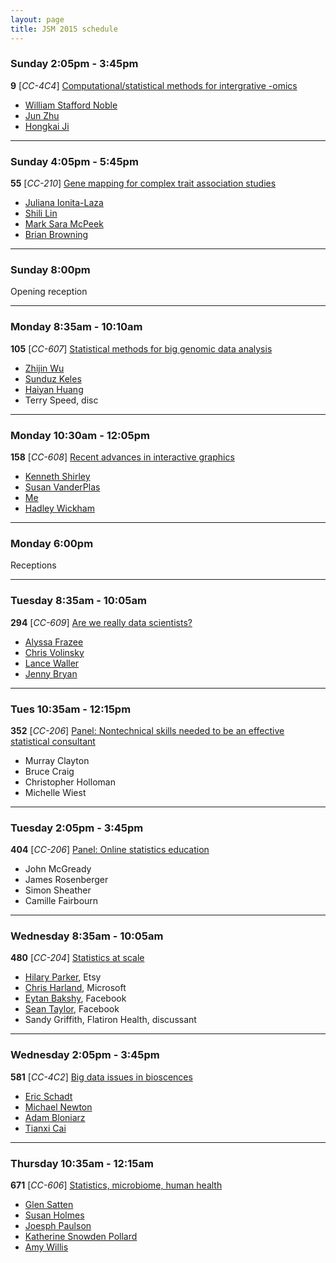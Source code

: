 ```yaml
---
layout: page
title: JSM 2015 schedule
---
```


### Sunday 2:05pm - 3:45pm

**9** \[*CC-4C4*\] [Computational/statistical methods for intergrative -omics](http://www.amstat.org/meetings/JSM/2015/onlineprogram/ActivityDetails.cfm?SessionID=211105)

- [William Stafford Noble](http://www.amstat.org/meetings/JSM/2015/onlineprogram/AbstractDetails.cfm?abstractid=314264)
- [Jun Zhu](http://www.amstat.org/meetings/JSM/2015/onlineprogram/AbstractDetails.cfm?abstractid=314362)
- [Hongkai Ji](http://www.amstat.org/meetings/JSM/2015/onlineprogram/AbstractDetails.cfm?abstractid=318029)

---

### Sunday 4:05pm - 5:45pm

**55** \[*CC-210*\] [Gene mapping for complex trait association studies](http://www.amstat.org/meetings/JSM/2015/onlineprogram/ActivityDetails.cfm?SessionID=211103)

- [Juliana Ionita-Laza](http://www.amstat.org/meetings/JSM/2015/onlineprogram/AbstractDetails.cfm?abstractid=314686)
- [Shili Lin](http://www.amstat.org/meetings/JSM/2015/onlineprogram/AbstractDetails.cfm?abstractid=314311)
- [Mark Sara McPeek](http://www.amstat.org/meetings/JSM/2015/onlineprogram/AbstractDetails.cfm?abstractid=314291)
- [Brian Browning](http://www.amstat.org/meetings/JSM/2015/onlineprogram/AbstractDetails.cfm?abstractid=314223)


---

### Sunday 8:00pm

Opening reception


---

### Monday 8:35am - 10:10am

**105** \[*CC-607*\] [Statistical methods for big genomic data analysis](http://www.amstat.org/meetings/JSM/2015/onlineprogram/ActivityDetails.cfm?SessionID=211058)

- [Zhijin Wu](http://www.amstat.org/meetings/JSM/2015/onlineprogram/AbstractDetails.cfm?abstractid=314506)
- [Sunduz Keles](http://www.amstat.org/meetings/JSM/2015/onlineprogram/AbstractDetails.cfm?abstractid=314450)
- [Haiyan Huang](http://www.amstat.org/meetings/JSM/2015/onlineprogram/AbstractDetails.cfm?abstractid=314367)
- Terry Speed, disc


---

### Monday 10:30am - 12:05pm

**158** \[*CC-608*\] [Recent advances in interactive graphics](http://www.amstat.org/meetings/JSM/2015/onlineprogram/ActivityDetails.cfm?SessionID=211258)

- [Kenneth Shirley](http://www.amstat.org/meetings/JSM/2015/onlineprogram/AbstractDetails.cfm?abstractid=314588)
- [Susan VanderPlas](http://www.amstat.org/meetings/JSM/2015/onlineprogram/AbstractDetails.cfm?abstractid=314184)
- [Me](http://www.amstat.org/meetings/JSM/2015/onlineprogram/AbstractDetails.cfm?abstractid=314315)
- [Hadley Wickham](http://www.amstat.org/meetings/JSM/2015/onlineprogram/AbstractDetails.cfm?abstractid=314182)


---

### Monday 6:00pm

Receptions


---

### Tuesday 8:35am - 10:05am

**294** \[*CC-609*\] [Are we really data scientists?](http://www.amstat.org/meetings/JSM/2015/onlineprogram/ActivityDetails.cfm?SessionID=211266)

- [Alyssa Frazee](http://www.amstat.org/meetings/JSM/2015/onlineprogram/AbstractDetails.cfm?abstractid=314339)
- [Chris Volinsky](http://www.amstat.org/meetings/JSM/2015/onlineprogram/AbstractDetails.cfm?abstractid=314376)
- [Lance Waller](http://www.amstat.org/meetings/JSM/2015/onlineprogram/AbstractDetails.cfm?abstractid=314414)
- [Jenny Bryan](http://www.amstat.org/meetings/JSM/2015/onlineprogram/AbstractDetails.cfm?abstractid=314641)


---

### Tues 10:35am - 12:15pm

**352** \[*CC-206*\] [Panel: Nontechnical skills needed to be an effective statistical consultant](http://www.amstat.org/meetings/JSM/2015/onlineprogram/ActivityDetails.cfm?SessionID=211183)

- Murray Clayton
- Bruce Craig
- Christopher Holloman
- Michelle Wiest


---

### Tuesday 2:05pm - 3:45pm

**404** \[*CC-206*\] [Panel: Online statistics education](http://www.amstat.org/meetings/JSM/2015/onlineprogram/ActivityDetails.cfm?SessionID=211144)

- John McGready
- James Rosenberger
- Simon Sheather
- Camille Fairbourn


---

### Wednesday 8:35am - 10:05am

**480** \[*CC-204*\] [Statistics at scale](http://www.amstat.org/meetings/JSM/2015/onlineprogram/ActivityDetails.cfm?SessionID=211368)

- [Hilary Parker](http://www.amstat.org/meetings/JSM/2015/onlineprogram/AbstractDetails.cfm?abstractid=317031), Etsy
- [Chris Harland](http://www.amstat.org/meetings/JSM/2015/onlineprogram/AbstractDetails.cfm?abstractid=315963), Microsoft
- [Eytan Bakshy](http://www.amstat.org/meetings/JSM/2015/onlineprogram/AbstractDetails.cfm?abstractid=317613), Facebook
- [Sean Taylor](http://www.amstat.org/meetings/JSM/2015/onlineprogram/AbstractDetails.cfm?abstractid=316867), Facebook
- Sandy Griffith, Flatiron Health, discussant


---

### Wednesday 2:05pm - 3:45pm

**581** \[*CC-4C2*\] [Big data issues in bioscences](http://www.amstat.org/meetings/JSM/2015/onlineprogram/ActivityDetails.cfm?SessionID=211221)

- [Eric Schadt](http://www.amstat.org/meetings/JSM/2015/onlineprogram/AbstractDetails.cfm?abstractid=314729)
- [Michael Newton](http://www.amstat.org/meetings/JSM/2015/onlineprogram/AbstractDetails.cfm?abstractid=314722)
- [Adam Bloniarz](http://www.amstat.org/meetings/JSM/2015/onlineprogram/AbstractDetails.cfm?abstractid=314666)
- [Tianxi Cai](http://www.amstat.org/meetings/JSM/2015/onlineprogram/AbstractDetails.cfm?abstractid=314350)


---

### Thursday 10:35am - 12:15am

**671** \[*CC-606*\] [Statistics, microbiome, human health](http://www.amstat.org/meetings/JSM/2015/onlineprogram/ActivityDetails.cfm?SessionID=211176)

- [Glen Satten](http://www.amstat.org/meetings/JSM/2015/onlineprogram/AbstractDetails.cfm?abstractid=317966)
- [Susan Holmes](http://www.amstat.org/meetings/JSM/2015/onlineprogram/AbstractDetails.cfm?abstractid=314651)
- [Joesph Paulson](http://www.amstat.org/meetings/JSM/2015/onlineprogram/AbstractDetails.cfm?abstractid=314648)
- [Katherine Snowden Pollard](http://www.amstat.org/meetings/JSM/2015/onlineprogram/AbstractDetails.cfm?abstractid=314266)
- [Amy Willis](http://www.amstat.org/meetings/JSM/2015/onlineprogram/AbstractDetails.cfm?abstractid=314231)
